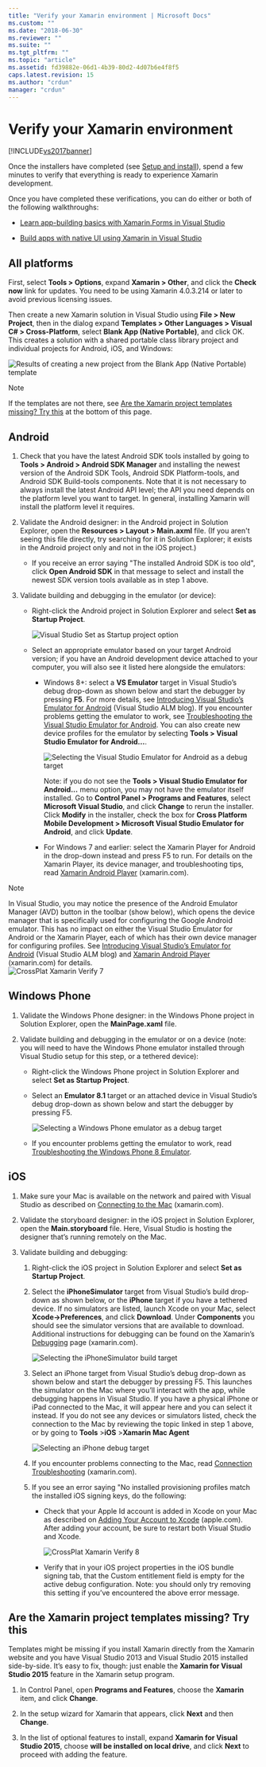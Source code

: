 ```yaml
---
title: "Verify your Xamarin environment | Microsoft Docs"
ms.custom: ""
ms.date: "2018-06-30"
ms.reviewer: ""
ms.suite: ""
ms.tgt_pltfrm: ""
ms.topic: "article"
ms.assetid: fd39882e-06d1-4b39-80d2-4d07b6e4f8f5
caps.latest.revision: 15
ms.author: "crdun"
manager: "crdun"
---
```

# Verify your Xamarin environment
[!INCLUDE[vs2017banner](../includes/vs2017banner.md)]

  
  
Once the installers have completed (see [Setup and install](../cross-platform/setup-and-install.md)), spend a few minutes to verify that everything is ready to experience Xamarin development.  
  
 Once you have completed these verifications, you can do either or both of the following walkthroughs:  
  
-   [Learn app-building basics with Xamarin.Forms in Visual Studio](../cross-platform/learn-app-building-basics-with-xamarin-forms-in-visual-studio.md)  
  
-   [Build apps with native UI using Xamarin in Visual Studio](../cross-platform/build-apps-with-native-ui-using-xamarin-in-visual-studio.md)  
  
## All platforms  
 First, select **Tools > Options**, expand **Xamarin > Other**,  and click the **Check now** link for updates. You need to be using Xamarin 4.0.3.214 or later to avoid previous licensing issues.  
  
 Then create a new Xamarin solution in Visual Studio using **File > New Project**, then in the dialog expand **Templates > Other Languages > Visual C# > Cross-Platform**, select **Blank App (Native Portable)**, and click OK. This creates a solution with a shared portable class library project and individual projects for Android, iOS, and Windows:  
  
 ![Results of creating a new project from the Blank App &#40;Native Portable&#41; template](../cross-platform/media/crossplat-xamarin-verify-1.png "CrossPlat Xamarin Verify 1")  
  
> [!NOTE]
>  If the templates are not there, see [Are the Xamarin project templates missing? Try this](#missing) at the bottom of this page.  
  
## Android  
  
1. Check that you have the latest Android SDK tools installed by going to **Tools > Android > Android SDK Manager** and installing the newest version of the Android SDK Tools, Android SDK Platform-tools, and Android SDK Build-tools components. Note that it is not necessary to always install the latest Android API level; the API you need depends on the platform level you want to target. In general, installing Xamarin will install the platform level it requires.  

2.  Validate the Android designer: in the Android project in Solution Explorer, open the **Resources > Layout > Main.axml** file. (If you aren't seeing this file directly, try searching for it in Solution Explorer; it exists in the Android project only and not in the iOS project.)  
  
    - If you receive an error saying "The installed Android SDK is too old", click **Open Android SDK** in that message to select and install the newest SDK version tools available as in step 1 above. 
  
3.  Validate building and debugging in the emulator (or device):  
  
    -   Right-click the Android project in Solution Explorer and select **Set as Startup Project**.  
  
         ![Visual Studio Set as Startup project option](../cross-platform/media/crossplat-xamarin-verify-2.png "CrossPlat Xamarin Verify 2")  
  
    -   Select an appropriate emulator based on your target Android version; if you have an Android development device attached to your computer, you will also see it listed here alongside the emulators:  
  
        -   Windows 8+: select a **VS Emulator** target in Visual Studio’s debug drop-down as shown below and start the debugger by pressing **F5**. For more details, see [Introducing Visual Studio’s Emulator for Android](http://blogs.msdn.com/b/visualstudioalm/archive/2014/11/12/introducing-visual-studio-s-emulator-for-android.aspx) (Visual Studio ALM blog). If you encounter problems getting the emulator to work, see [Troubleshooting the Visual Studio Emulator for Android](../cross-platform/troubleshooting-the-visual-studio-emulator-for-android.md). You can also create new device profiles for the emulator by selecting **Tools > Visual Studio Emulator for Android...**.  
  
             ![Selecting the Visual Studio Emulator for Android as a debug target](../cross-platform/media/crossplat-xamarin-verify-3.png "CrossPlat Xamarin Verify 3")  
  
             Note: if you do not see the **Tools > Visual Studio Emulator for Android...** menu option, you may not have the emulator itself installed. Go to **Control Panel > Programs and Features**, select **Microsoft Visual Studio**, and click **Change** to rerun the installer. Click **Modify** in the installer, check the box for **Cross Platform Mobile Development > Microsoft Visual Studio Emulator for Android**, and click **Update**.  
  
        -   For Windows 7 and earlier: select the Xamarin Player for Android in the drop-down instead and press F5 to run. For details on the Xamarin Player, its device manager, and troubleshooting tips, read [Xamarin Android Player](http://developer.xamarin.com/guides/android/getting_started/installation/android-player/) (xamarin.com).  
  
> [!NOTE]
>  In Visual Studio, you may notice the presence of the Android Emulator Manager (AVD) button in the toolbar (show below), which opens the device manager that is specifically used for configuring the Google Android emulator.  This has no impact on either the Visual Studio Emulator for Android or the Xamarin Player, each of which has their own device manager for configuring profiles.  See [Introducing Visual Studio’s Emulator for Android](http://blogs.msdn.com/b/visualstudioalm/archive/2014/11/12/introducing-visual-studio-s-emulator-for-android.aspx) (Visual Studio ALM blog) and [Xamarin Android Player](http://developer.xamarin.com/guides/android/getting_started/installation/android-player/) (xamarin.com) for details.  
> ![CrossPlat Xamarin Verify 7](../cross-platform/media/crossplat-xamarin-verify-7.png "CrossPlat Xamarin Verify 7")  
  
## Windows Phone  
  
1.  Validate the Windows Phone designer: in the Windows Phone project in Solution Explorer, open the **MainPage.xaml** file.  
  
2.  Validate building and debugging in the emulator or on a device (note: you will need to have the Windows Phone emulator installed through Visual Studio setup for this step, or a tethered device):  
  
    -   Right-click the Windows Phone project in Solution Explorer and select **Set as Startup Project**.  
  
    -   Select an **Emulator 8.1** target or an attached device in Visual Studio’s debug drop-down as shown below and start the debugger by pressing F5.  
  
         ![Selecting a Windows Phone emulator as a debug target](../cross-platform/media/crossplat-xamarin-verify-4.png "CrossPlat Xamarin Verify 4")  
  
    -   If you encounter problems getting the emulator to work, read [Troubleshooting the Windows Phone 8 Emulator](https://msdn.microsoft.com/library/windows/apps/jj681694.aspx).  
  
## iOS  
  
1.  Make sure your Mac is available on the network and paired with Visual Studio as described on [Connecting to the Mac](http://developer.xamarin.com/guides/ios/getting_started/installation/windows/xamarin-mac-agent/) (xamarin.com).  
  
2.  Validate the storyboard designer: in the iOS project in Solution Explorer, open the **Main.storyboard** file. Here, Visual Studio is hosting the designer that’s running remotely on the Mac.  
  
3.  Validate building and debugging:  
  
    1.  Right-click the iOS project in Solution Explorer and select **Set as Startup Project**.  
  
    2.  Select the **iPhoneSimulator** target from Visual Studio’s build drop-down as shown below, or the **iPhone** target if you have a tethered device. If no simulators are listed, launch Xcode on your Mac, select **Xcode->Preferences**, and click **Download**. Under **Components** you should see the simulator versions that are available to download. Additional instructions for debugging can be found on the Xamarin’s [Debugging](https://developer.xamarin.com/guides/ios/deployment,_testing,_and_metrics/debugging_in_xamarin_ios/#Debugging_on_the_Simulator) page (xamarin.com).  
  
         ![Selecting the iPhoneSimulator build target](../cross-platform/media/crossplat-xamarin-verify-5.png "CrossPlat Xamarin Verify 5")  
  
    3.  Select an iPhone target from Visual Studio’s debug drop-down as shown below and start the debugger by pressing F5. This launches the simulator on the Mac where you’ll interact with the app, while debugging happens in Visual Studio. If you have a physical iPhone or iPad connected to the Mac, it will appear here and you can select it instead. If you do not see any devices or simulators listed, check the connection to the Mac by reviewing the topic linked in step 1 above, or by going to **Tools** >**iOS** >**Xamarin Mac Agent**  
  
         ![Selecting an iPhone debug target](../cross-platform/media/crossplat-xamarin-verify-6.png "CrossPlat Xamarin Verify 6")  
  
    4.  If you encounter problems connecting to the Mac, read [Connection Troubleshooting](http://developer.xamarin.com/guides/ios/getting_started/installation/windows/xamarin-mac-agent/xma-troubleshooting/) (xamarin.com).  
  
    5.  If you see an error saying "No installed provisioning profiles match the installed iOS signing keys, do the following:  
  
        -   Check that your Apple Id account is added in Xcode on your Mac as described on [Adding Your Account to Xcode](https://developer.apple.com/library/content/documentation/IDEs/Conceptual/AppStoreDistributionTutorial/AddingYourAccounttoXcode/AddingYourAccounttoXcode.html#//apple_ref/doc/uid/TP40013839-CH40-SW1) (apple.com).  After adding your account, be sure to restart both Visual Studio and Xcode.  
  
             ![CrossPlat Xamarin Verify 8](../cross-platform/media/crossplat-xamarin-verify-8.png "CrossPlat Xamarin Verify 8")  
  
        -   Verify that in your iOS project properties in the iOS bundle signing tab, that the Custom entitlement field is empty for the   active debug configuration.  Note: you should only try removing this setting if you’ve encountered the above error message.  
  
##  <a name="missing"></a> Are the Xamarin project templates missing? Try this  
 Templates might be missing if you install Xamarin directly from the Xamarin website and you have Visual Studio 2013 and Visual Studio 2015 installed side-by-side. It’s easy to fix, though: just enable the **Xamarin for Visual Studio 2015** feature in the Xamarin setup program.  
  
1.  In Control Panel, open **Programs and Features**, choose the **Xamarin** item, and click **Change**.  
  
2.  In the setup wizard for Xamarin that appears,  click **Next** and then **Change**.  
  
3.  In the list of optional features to install, expand **Xamarin for Visual Studio 2015**, choose **will be installed on local drive**, and click **Next** to proceed with adding the feature.

